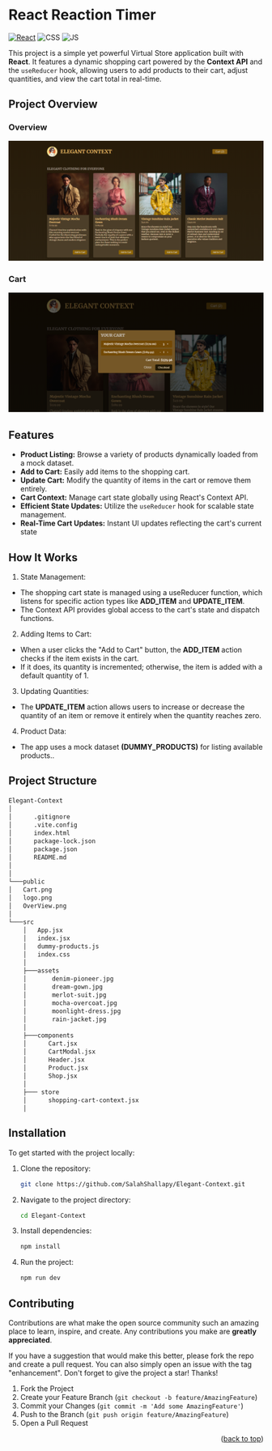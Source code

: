 # React Reaction Timer

[![React](https://img.shields.io/badge/react-%2320232a.svg?style=for-the-badge&logo=react&logoColor=%2361DAFB)](https://react.dev/)
![CSS](https://img.shields.io/badge/CSS3-1572B6?style=for-the-badge&logo=css3&logoColor=white)
![JS](https://img.shields.io/badge/JavaScript-F7DF1E?style=for-the-badge&logo=javascript&logoColor=black)

This project is a simple yet powerful Virtual Store application built with **React**. It features a dynamic shopping cart powered by the **Context API** and the `useReducer` hook, allowing users to add products to their cart, adjust quantities, and view the cart total in real-time.

## Project Overview

### Overview

![Project OverView](./public/OverView.png)

### Cart

![Cart OverView](./public/Cart.png)

## Features

- **Product Listing:** Browse a variety of products dynamically loaded from a mock dataset.
- **Add to Cart:** Easily add items to the shopping cart.
- **Update Cart:** Modify the quantity of items in the cart or remove them entirely.
- **Cart Context:** Manage cart state globally using React's Context API.
- **Efficient State Updates:** Utilize the `useReducer` hook for scalable state management.
- **Real-Time Cart Updates:** Instant UI updates reflecting the cart's current state

## How It Works

1. State Management:

- The shopping cart state is managed using a useReducer function, which listens for specific action types like **ADD_ITEM** and **UPDATE_ITEM**.
- The Context API provides global access to the cart's state and dispatch functions.

2. Adding Items to Cart:

- When a user clicks the "Add to Cart" button, the **ADD_ITEM** action checks if the item exists in the cart.
- If it does, its quantity is incremented; otherwise, the item is added with a default quantity of 1.

3. Updating Quantities:

- The **UPDATE_ITEM** action allows users to increase or decrease the quantity of an item or remove it entirely when the quantity reaches zero.

4. Product Data:

- The app uses a mock dataset **(DUMMY_PRODUCTS)** for listing available products..

## Project Structure

```
Elegant-Context
│
│      .gitignore
│      .vite.config
│      index.html
│      package-lock.json
│      package.json
│      README.md
│
│
└───public
│   Cart.png
│   logo.png
│   OverView.png
│
└───src
    │   App.jsx
    │   index.jsx
    │   dummy-products.js
    │   index.css
    │
    ├───assets
    │       denim-pioneer.jpg
    │       dream-gown.jpg
    │       merlot-suit.jpg
    │       mocha-overcoat.jpg
    │       moonlight-dress.jpg
    │       rain-jacket.jpg
    │
    ├───components
    │      Cart.jsx
    │      CartModal.jsx
    │      Header.jsx
    │      Product.jsx
    │      Shop.jsx
    │
    ├─── store
    │      shopping-cart-context.jsx
    │
```

## Installation

To get started with the project locally:

1. Clone the repository:
   ```bash
   git clone https://github.com/SalahShallapy/Elegant-Context.git
   ```
2. Navigate to the project directory:
   ```bash
   cd Elegant-Context
   ```
3. Install dependencies:
   ```bash
   npm install
   ```
4. Run the project:

   ```bash
   npm run dev
   ```

## Contributing

Contributions are what make the open source community such an amazing place to learn, inspire, and create. Any contributions you make are **greatly appreciated**.

If you have a suggestion that would make this better, please fork the repo and create a pull request. You can also simply open an issue with the tag "enhancement".
Don't forget to give the project a star! Thanks!

1.  Fork the Project
2.  Create your Feature Branch (`git checkout -b feature/AmazingFeature`)
3.  Commit your Changes (`git commit -m 'Add some AmazingFeature'`)
4.  Push to the Branch (`git push origin feature/AmazingFeature`)
5.  Open a Pull Request

   <p align="right">(<a href="#top">back to top</a>)</p>
